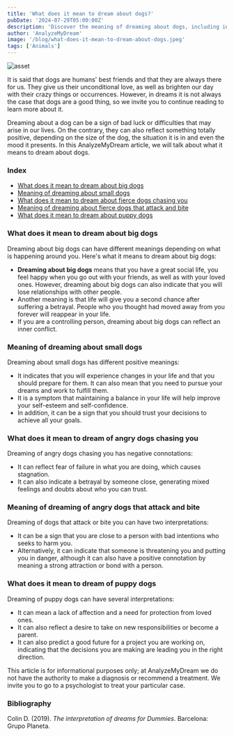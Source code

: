 ```yaml
---
title: 'What does it mean to dream about dogs?'
pubDate: '2024-07-29T05:00:00Z'
description: 'Discover the meaning of dreaming about dogs, including interpretations about big, small, wild dogs, puppies, and more.'
author: 'AnalyzeMyDream'
image: '/blog/what-does-it-mean-to-dream-about-dogs.jpeg'
tags: ['Animals']
---
```


![asset](/blog/what-does-it-mean-to-dream-about-dogs.jpeg)

It is said that dogs are humans' best friends and that they are always there for us. They give us their unconditional love, as well as brighten our day with their crazy things or occurrences. However, in dreams it is not always the case that dogs are a good thing, so we invite you to continue reading to learn more about it.

Dreaming about a dog can be a sign of bad luck or difficulties that may arise in our lives. On the contrary, they can also reflect something totally positive, depending on the size of the dog, the situation it is in and even the mood it presents. In this AnalyzeMyDream article, we will talk about what it means to dream about dogs.

### Index

- [What does it mean to dream about big dogs](#what-does-it-mean-to-dream-about-big-dogs)
- [Meaning of dreaming about small dogs](#meaning-of-dreaming-about-small-dogs)
- [What does it mean to dream about fierce dogs chasing you](#what-does-it-mean-to-dream-about-fierce-dogs-chasing-you)
- [Meaning of dreaming about fierce dogs that attack and bite](#meaning-of-dreaming-about-fierce-dogs-that-attack-and-bite)
- [What does it mean to dream about puppy dogs](#what-does-it-mean-to-dream-about-puppy-dogs)

### What does it mean to dream about big dogs

Dreaming about big dogs can have different meanings depending on what is happening around you. Here's what it means to dream about big dogs:

- **Dreaming about big dogs** means that you have a great social life, you feel happy when you go out with your friends, as well as with your loved ones. However, dreaming about big dogs can also indicate that you will lose relationships with other people.
- Another meaning is that life will give you a second chance after suffering a betrayal. People who you thought had moved away from you forever will reappear in your life.
- If you are a controlling person, dreaming about big dogs can reflect an inner conflict.

### Meaning of dreaming about small dogs

Dreaming about small dogs has different positive meanings:

- It indicates that you will experience changes in your life and that you should prepare for them. It can also mean that you need to pursue your dreams and work to fulfill them.
- It is a symptom that maintaining a balance in your life will help improve your self-esteem and self-confidence.
- In addition, it can be a sign that you should trust your decisions to achieve all your goals.

### What does it mean to dream of angry dogs chasing you

Dreaming of angry dogs chasing you has negative connotations:

- It can reflect fear of failure in what you are doing, which causes stagnation.
- It can also indicate a betrayal by someone close, generating mixed feelings and doubts about who you can trust.

### Meaning of dreaming of angry dogs that attack and bite

Dreaming of dogs that attack or bite you can have two interpretations:

- It can be a sign that you are close to a person with bad intentions who seeks to harm you.
- Alternatively, it can indicate that someone is threatening you and putting you in danger, although it can also have a positive connotation by meaning a strong attraction or bond with a person.

### What does it mean to dream of puppy dogs

Dreaming of puppy dogs can have several interpretations:

- It can mean a lack of affection and a need for protection from loved ones.
- It can also reflect a desire to take on new responsibilities or become a parent.
- It can also predict a good future for a project you are working on, indicating that the decisions you are making are leading you in the right direction.

This article is for informational purposes only; at AnalyzeMyDream we do not have the authority to make a diagnosis or recommend a treatment. We invite you to go to a psychologist to treat your particular case.

### Bibliography

Colin D. (2019). *The interpretation of dreams for Dummies*. Barcelona: Grupo Planeta.